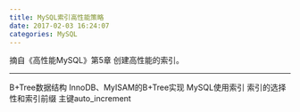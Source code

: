 ```yaml
---
title: MySQL索引高性能策略
date: 2017-02-03 16:24:07
categories: MySQL
---
```

摘自《高性能MySQL》第5章 创建高性能的索引。<!-- more -->

---

B+Tree数据结构
InnoDB、MyISAM的B+Tree实现
MySQL使用索引
索引的选择性和索引前缀
主键auto_increment
